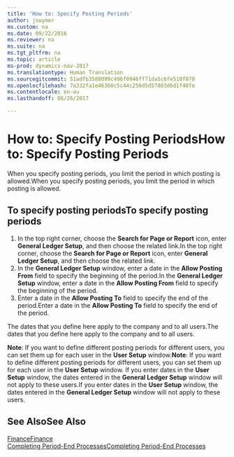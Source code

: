 ```yaml
---
title: 'How to: Specify Posting Periods'
author: jswymer
ms.custom: na
ms.date: 09/22/2016
ms.reviewer: na
ms.suite: na
ms.tgt_pltfrm: na
ms.topic: article
ms-prod: dynamics-nav-2017
ms.translationtype: Human Translation
ms.sourcegitcommit: 51adfb3588099c496f0946ff71da5c6fe518f070
ms.openlocfilehash: 7a332fa1e463b0c5c44c256d5d57803d6d1f48fe
ms.contentlocale: en-au
ms.lasthandoff: 06/26/2017

---
```


# <a name="how-to-specify-posting-periods"></a><span data-ttu-id="f29e8-102">How to: Specify Posting Periods</span><span class="sxs-lookup"><span data-stu-id="f29e8-102">How to: Specify Posting Periods</span></span>
<span data-ttu-id="f29e8-103">When you specify posting periods, you limit the period in which posting is allowed.</span><span class="sxs-lookup"><span data-stu-id="f29e8-103">When you specify posting periods, you limit the period in which posting is allowed.</span></span>

## <a name="to-specify-posting-periods"></a><span data-ttu-id="f29e8-104">To specify posting periods</span><span class="sxs-lookup"><span data-stu-id="f29e8-104">To specify posting periods</span></span>
1. <span data-ttu-id="f29e8-105">In the top right corner, choose the **Search for Page or Report** icon, enter **General Ledger Setup**, and then choose the related link.</span><span class="sxs-lookup"><span data-stu-id="f29e8-105">In the top right corner, choose the **Search for Page or Report** icon, enter **General Ledger Setup**, and then choose the related link.</span></span>
2. <span data-ttu-id="f29e8-106">In the **General Ledger Setup** window, enter a date in the **Allow Posting From** field to specify the beginning of the period.</span><span class="sxs-lookup"><span data-stu-id="f29e8-106">In the **General Ledger Setup** window, enter a date in the **Allow Posting From** field to specify the beginning of the period.</span></span>
3. <span data-ttu-id="f29e8-107">Enter a date in the **Allow Posting To** field to specify the end of the period.</span><span class="sxs-lookup"><span data-stu-id="f29e8-107">Enter a date in the **Allow Posting To** field to specify the end of the period.</span></span>

<span data-ttu-id="f29e8-108">The dates that you define here apply to the company and to all users.</span><span class="sxs-lookup"><span data-stu-id="f29e8-108">The dates that you define here apply to the company and to all users.</span></span>

<span data-ttu-id="f29e8-109">**Note**: If you want to define different posting periods for different users, you can set them up for each user in the **User Setup** window.</span><span class="sxs-lookup"><span data-stu-id="f29e8-109">**Note**: If you want to define different posting periods for different users, you can set them up for each user in the **User Setup** window.</span></span> <span data-ttu-id="f29e8-110">If you enter dates in the **User Setup** window, the dates entered in the **General Ledger Setup** window will not apply to these users.</span><span class="sxs-lookup"><span data-stu-id="f29e8-110">If you enter dates in the **User Setup** window, the dates entered in the **General Ledger Setup** window will not apply to these users.</span></span>


## <a name="see-also"></a><span data-ttu-id="f29e8-111">See Also</span><span class="sxs-lookup"><span data-stu-id="f29e8-111">See Also</span></span>
[<span data-ttu-id="f29e8-112">Finance</span><span class="sxs-lookup"><span data-stu-id="f29e8-112">Finance</span></span>](finance-setup.md)  
[<span data-ttu-id="f29e8-113">Completing Period-End Processes</span><span class="sxs-lookup"><span data-stu-id="f29e8-113">Completing Period-End Processes</span></span>](year-how-complete-period-end-processes.md)


